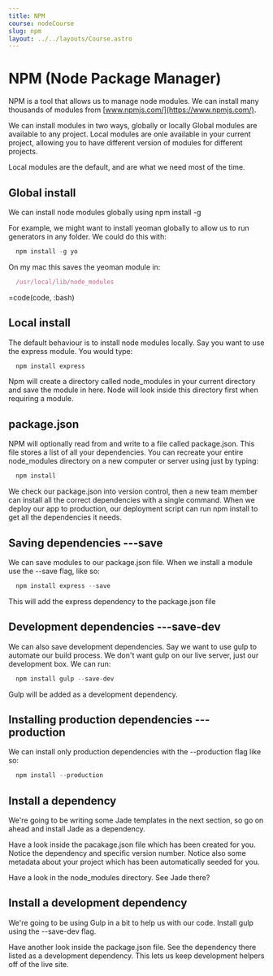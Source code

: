 ```yaml
---
title: NPM
course: nodeCourse
slug: npm
layout: ../../layouts/Course.astro
---
```


# NPM (Node Package Manager)

NPM is a tool that allows us to manage node modules. We can install many thousands of modules from [www.npmjs.com/](https://www.npmjs.com/).

We can install modules in two ways, globally or locally Global modules are available to any project. Local modules are onle available in your current project, allowing you to have different version of modules for different projects.

Local modules are the default, and are what we need most of the time.

## Global install

We can install node modules globally using npm install -g

For example, we might want to install yeoman globally to allow us to run generators in any folder. We could do this with:

```js
  npm install -g yo
```

On my mac this saves the yeoman module in:

```js
  /usr/local/lib/node_modules
```

=code(code, :bash)

## Local install

The default behaviour is to install node modules locally. Say you want to use the express module. You would type:

```js
  npm install express
```

Npm will create a directory called node_modules in your current directory and save the module in here. Node will look inside this directory first when requiring a module.

## package.json

NPM will optionally read from and write to a file called package.json. This file stores a list of all your dependencies. You can recreate your entire node_modules directory on a new computer or server using just by typing:

```js
  npm install
```

We check our package.json into version control, then a new team member can install all the correct dependencies with a single command. When we deploy our app to production, our deployment script can run npm install to get all the dependencies it needs.

## Saving dependencies ---save

We can save modules to our package.json file. When we install a module use the --save flag, like so:

```js
  npm install express --save
```

This will add the express dependency to the package.json file

## Development dependencies ---save-dev

We can also save development dependencies. Say we want to use gulp to automate our build process. We don't want gulp on our live server, just our development box. We can run:

```js
  npm install gulp --save-dev
```

Gulp will be added as a development dependency.

## Installing production dependencies ---production

We can install only production dependencies with the --production flag like so:

```js
  npm install --production
```

## Install a dependency

We're going to be writing some Jade templates in the next section, so go on ahead and install Jade as a dependency.

Have a look inside the pacakage.json file which has been created for you. Notice the dependency and specific version number. Notice also some metadata about your project which has been automatically seeded for you.

Have a look in the node_modules directory. See Jade there?

## Install a development dependency

We're going to be using Gulp in a bit to help us with our code. Install gulp using the --save-dev flag.

Have another look inside the package.json file. See the dependency there listed as a development dependency. This lets us keep development helpers off of the live site.

